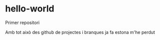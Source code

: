 # hello-world
Primer repositori 

Amb tot això des github
de projectes i branques
ja fa estona m'he perdut
